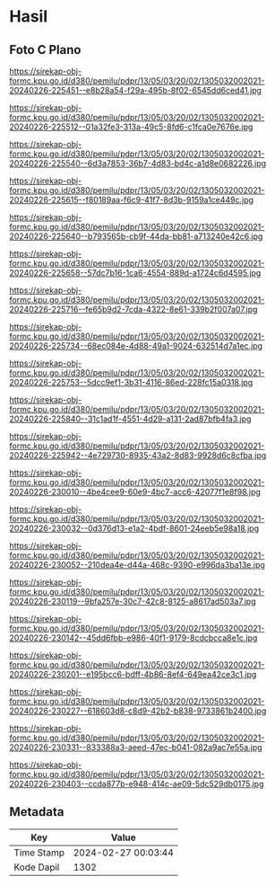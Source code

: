 # Hasil

## Foto C Plano

https://sirekap-obj-formc.kpu.go.id/d380/pemilu/pdpr/13/05/03/20/02/1305032002021-20240226-225451--e8b28a54-f29a-495b-8f02-6545dd6ced41.jpg

https://sirekap-obj-formc.kpu.go.id/d380/pemilu/pdpr/13/05/03/20/02/1305032002021-20240226-225512--01a32fe3-313a-49c5-8fd6-c1fca0e7676e.jpg

https://sirekap-obj-formc.kpu.go.id/d380/pemilu/pdpr/13/05/03/20/02/1305032002021-20240226-225540--6d3a7853-36b7-4d83-bd4c-a1d8e0682226.jpg

https://sirekap-obj-formc.kpu.go.id/d380/pemilu/pdpr/13/05/03/20/02/1305032002021-20240226-225615--f80189aa-f6c9-41f7-8d3b-9159a1ce449c.jpg

https://sirekap-obj-formc.kpu.go.id/d380/pemilu/pdpr/13/05/03/20/02/1305032002021-20240226-225640--b793565b-cb9f-44da-bb81-a713240e42c6.jpg

https://sirekap-obj-formc.kpu.go.id/d380/pemilu/pdpr/13/05/03/20/02/1305032002021-20240226-225658--57dc7b16-1ca6-4554-889d-a1724c6d4595.jpg

https://sirekap-obj-formc.kpu.go.id/d380/pemilu/pdpr/13/05/03/20/02/1305032002021-20240226-225716--fe65b9d2-7cda-4322-8e61-339b2f007a07.jpg

https://sirekap-obj-formc.kpu.go.id/d380/pemilu/pdpr/13/05/03/20/02/1305032002021-20240226-225734--68ec084e-4d88-49a1-9024-632514d7a1ec.jpg

https://sirekap-obj-formc.kpu.go.id/d380/pemilu/pdpr/13/05/03/20/02/1305032002021-20240226-225753--5dcc9ef1-3b31-4116-86ed-228fc15a0318.jpg

https://sirekap-obj-formc.kpu.go.id/d380/pemilu/pdpr/13/05/03/20/02/1305032002021-20240226-225840--31c1ad1f-4551-4d29-a131-2ad87bfb4fa3.jpg

https://sirekap-obj-formc.kpu.go.id/d380/pemilu/pdpr/13/05/03/20/02/1305032002021-20240226-225942--4e729730-8935-43a2-8d83-9928d6c8cfba.jpg

https://sirekap-obj-formc.kpu.go.id/d380/pemilu/pdpr/13/05/03/20/02/1305032002021-20240226-230010--4be4cee9-60e9-4bc7-acc6-42077f1e8f98.jpg

https://sirekap-obj-formc.kpu.go.id/d380/pemilu/pdpr/13/05/03/20/02/1305032002021-20240226-230032--0d376d13-e1a2-4bdf-8601-24eeb5e98a18.jpg

https://sirekap-obj-formc.kpu.go.id/d380/pemilu/pdpr/13/05/03/20/02/1305032002021-20240226-230052--210dea4e-d44a-468c-9390-e996da3ba13e.jpg

https://sirekap-obj-formc.kpu.go.id/d380/pemilu/pdpr/13/05/03/20/02/1305032002021-20240226-230119--9bfa257e-30c7-42c8-8125-a8617ad503a7.jpg

https://sirekap-obj-formc.kpu.go.id/d380/pemilu/pdpr/13/05/03/20/02/1305032002021-20240226-230142--45dd6fbb-e986-40f1-9179-8cdcbcca8e1c.jpg

https://sirekap-obj-formc.kpu.go.id/d380/pemilu/pdpr/13/05/03/20/02/1305032002021-20240226-230201--e195bcc6-bdff-4b86-8ef4-649ea42ce3c1.jpg

https://sirekap-obj-formc.kpu.go.id/d380/pemilu/pdpr/13/05/03/20/02/1305032002021-20240226-230227--618603d8-c8d9-42b2-b838-9733861b2400.jpg

https://sirekap-obj-formc.kpu.go.id/d380/pemilu/pdpr/13/05/03/20/02/1305032002021-20240226-230331--833388a3-aeed-47ec-b041-082a9ac7e55a.jpg

https://sirekap-obj-formc.kpu.go.id/d380/pemilu/pdpr/13/05/03/20/02/1305032002021-20240226-230403--ccda877b-e948-414c-ae09-5dc529db0175.jpg


## Metadata

| Key        | Value               |
| ---------- | ------------------- |
| Time Stamp | 2024-02-27 00:03:44 |
| Kode Dapil | 1302                |



